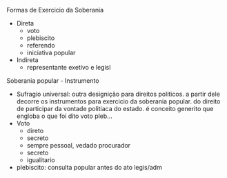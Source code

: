 Formas de Exercicio da Soberania
- Direta
  - voto
  - plebiscito
  - referendo
  - iniciativa popular
- Indireta
  - representante exetivo e legisl

Soberania popular - Instrumento
- Sufragio universal: outra designição para direitos politicos. a partir dele decorre os instrumentos para exercicio da soberania popular. do direito de participar da vontade politiaca do estado. é conceito generito que engloba o que foi dito voto pleb...
- Voto
  - direto
  - secreto
  - sempre pessoal, vedado procurador
  - secreto
  - igualitario
- plebiscito: consulta popular antes do ato legis/adm